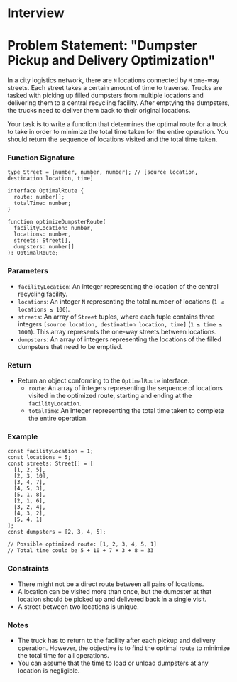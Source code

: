 # Interview

# Problem Statement: "Dumpster Pickup and Delivery Optimization"

In a city logistics network, there are `N` locations connected by `M` one-way streets. Each street takes a certain amount of time to traverse. Trucks are tasked with picking up filled dumpsters from multiple locations and delivering them to a central recycling facility. After emptying the dumpsters, the trucks need to deliver them back to their original locations.

Your task is to write a function that determines the optimal route for a truck to take in order to minimize the total time taken for the entire operation. You should return the sequence of locations visited and the total time taken.

### Function Signature

```tsx
type Street = [number, number, number]; // [source location, destination location, time]

interface OptimalRoute {
  route: number[];
  totalTime: number;
}

function optimizeDumpsterRoute(
  facilityLocation: number,
  locations: number,
  streets: Street[],
  dumpsters: number[]
): OptimalRoute;

```

### Parameters

- `facilityLocation`: An integer representing the location of the central recycling facility.
- `locations`: An integer `N` representing the total number of locations (`1 ≤ locations ≤ 100`).
- `streets`: An array of `Street` tuples, where each tuple contains three integers `[source location, destination location, time]` (`1 ≤ time ≤ 1000`). This array represents the one-way streets between locations.
- `dumpsters`: An array of integers representing the locations of the filled dumpsters that need to be emptied.

### Return

- Return an object conforming to the `OptimalRoute` interface.
    - `route`: An array of integers representing the sequence of locations visited in the optimized route, starting and ending at the `facilityLocation`.
    - `totalTime`: An integer representing the total time taken to complete the entire operation.

### Example

```tsx
const facilityLocation = 1;
const locations = 5;
const streets: Street[] = [
  [1, 2, 5],
  [2, 3, 10],
  [3, 4, 7],
  [4, 5, 3],
  [5, 1, 8],
  [2, 1, 6],
  [3, 2, 4],
  [4, 3, 2],
  [5, 4, 1]
];
const dumpsters = [2, 3, 4, 5];

// Possible optimized route: [1, 2, 3, 4, 5, 1]
// Total time could be 5 + 10 + 7 + 3 + 8 = 33

```

### Constraints

- There might not be a direct route between all pairs of locations.
- A location can be visited more than once, but the dumpster at that location should be picked up and delivered back in a single visit.
- A street between two locations is unique.

### Notes

- The truck has to return to the facility after each pickup and delivery operation. However, the objective is to find the optimal route to minimize the total time for all operations.
- You can assume that the time to load or unload dumpsters at any location is negligible.